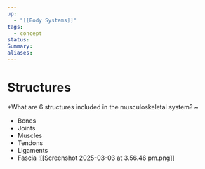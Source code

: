```yaml
---
up:
  - "[[Body Systems]]"
tags:
  - concept
status: 
Summary: 
aliases:
---
```

# Structures
*What are 6 structures included in the musculoskeletal system?
~
- Bones
- Joints
- Muscles
- Tendons
- Ligaments
- Fascia
![[Screenshot 2025-03-03 at 3.56.46 pm.png]]
<!--SR:!2025-03-12,3,250-->


